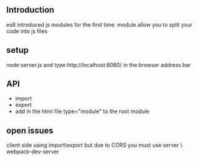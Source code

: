 <h2>Introduction</h2>
es6 introduced js modules for the first time. module allow you to split your code into js files 


<h2>setup</h2>
node server.js and type http://localhost:8080/ in the browser address bar

<h2>API</h2>
<ul>
<li>import</li>
<li>export</li>
<li>add in the html file type="module" to the root module </li>
</ul>

<h2>open issues</h2>
client side using import\export but due to CORS you must use server \ webpack-dev-server